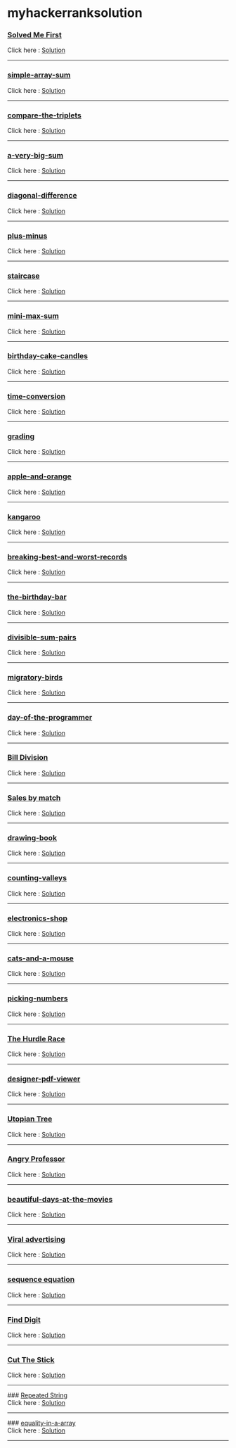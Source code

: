# myhackerranksolution

### <a href="https://www.hackerrank.com/challenges/solve-me-first/problem?isFullScreen=true" target="_blank" alt="solved me first">Solved Me First</a><br/>
<span>Click here : </span><a href="https://user-images.githubusercontent.com/101567054/210952010-bb5e758a-7eb6-41d3-b42b-841d5f084f81.png">Solution</a>
<hr/>

### <a href="https://www.hackerrank.com/challenges/simple-array-sum/problem?isFullScreen=true" target="_blank" alt="simple-array-sum">simple-array-sum</a><br/>
<span>Click here : </span><a href="https://user-images.githubusercontent.com/101567054/210952416-f252d80c-8366-4ccc-beb7-090267a7ebe9.png">Solution</a>
<hr/>

### <a href="https://www.hackerrank.com/challenges/compare-the-triplets/problem?isFullScreen=true" target="_blank" alt="compare-the-triplets">compare-the-triplets</a><br/>
<span>Click here : </span><a href="https://user-images.githubusercontent.com/101567054/210953426-c6201458-7321-4eea-9534-54d0b999b81e.png">Solution</a>
<hr/>

### <a href="https://www.hackerrank.com/challenges/a-very-big-sum/problem?isFullScreen=true" target="_blank" alt="a-very-big-sum">a-very-big-sum</a><br/>
<span>Click here : </span><a href="https://user-images.githubusercontent.com/101567054/210955362-0c323865-5e0e-4cf0-8204-51a17bfca3d4.png">Solution</a>
<hr/>

### <a href="https://www.hackerrank.com/challenges/diagonal-difference/problem?isFullScreen=true" target="_blank" alt="diagonal-difference">diagonal-difference</a><br/>
<span>Click here : </span><a href="https://user-images.githubusercontent.com/101567054/210955879-52b05318-7686-4e06-a2df-4ff1c67623ed.png">Solution</a>
<hr/>

### <a href="https://www.hackerrank.com/challenges/plus-minus/problem?isFullScreen=true" target="_blank" alt="plus-minus">plus-minus</a><br/>
<span>Click here : </span><a href="https://user-images.githubusercontent.com/101567054/210956486-730a516f-4ae9-46d2-b7af-0ff8d08f7279.png">Solution</a>
<hr/>

### <a href="https://www.hackerrank.com/challenges/staircase/problem?isFullScreen=true" target="_blank" alt="staircase">staircase</a><br/>
<span>Click here : </span><a href="https://user-images.githubusercontent.com/101567054/210957009-50a60fb1-9527-4b16-ac49-e52179c5a57e.png">Solution</a>
<hr/>

### <a href="https://www.hackerrank.com/challenges/mini-max-sum/problem?isFullScreen=true" target="_blank" alt="mini-max-sum">mini-max-sum</a><br/>
<span>Click here : </span><a href="https://user-images.githubusercontent.com/101567054/210957422-1f6aa403-4924-4a07-a2f3-8531df1af969.png">Solution</a>
<hr/>

### <a href="https://www.hackerrank.com/challenges/birthday-cake-candles/problem?isFullScreen=true" target="_blank" alt="birthday-cake-candles">birthday-cake-candles</a><br/>
<span>Click here : </span><a href="https://user-images.githubusercontent.com/101567054/210957844-1850fe68-1f31-4c77-a568-b63da31bc090.png">Solution</a>
<hr/>

### <a href="https://www.hackerrank.com/challenges/time-conversion/problem?isFullScreen=true" target="_blank" alt="time-conversion">time-conversion</a><br/>
<span>Click here : </span><a href="https://user-images.githubusercontent.com/101567054/210958212-41aaca05-c71a-43e3-b26b-3f795d68af6f.png">Solution</a>
<hr/>

### <a href="https://www.hackerrank.com/challenges/grading/problem?isFullScreen=true" target="_blank" alt="grading">grading</a><br/>
<span>Click here : </span><a href="https://user-images.githubusercontent.com/101567054/210958551-c345ba80-7e00-4bd7-bdb4-918895f3bee5.png">Solution</a>
<hr/>


### <a href="https://www.hackerrank.com/challenges/apple-and-orange/problem?isFullScreen=true" target="_blank" alt="apple-and-orange">apple-and-orange</a><br/>
<span>Click here : </span><a href="https://user-images.githubusercontent.com/101567054/210958883-4c287ffa-ebdc-4cf5-ab83-d21be4fcb748.png">Solution</a>
<hr/>

### <a href="https://www.hackerrank.com/challenges/kangaroo/problem?isFullScreen=true" target="_blank" alt="kangaroo">kangaroo</a><br/>
<span>Click here : </span><a href="https://user-images.githubusercontent.com/101567054/210959365-03f48481-01b8-42fb-8dba-2d6f4b670049.png">Solution</a>
<hr/>

### <a href="https://www.hackerrank.com/challenges/breaking-best-and-worst-records/problem?isFullScreen=true" target="_blank" alt="breaking-best-and-worst-records">breaking-best-and-worst-records</a><br/>
<span>Click here : </span><a href="https://user-images.githubusercontent.com/101567054/210959874-ca57f09e-301a-45d9-ab1b-dff2072ca9b9.png">Solution</a>
<hr/>

### <a href="https://www.hackerrank.com/challenges/the-birthday-bar/problem?isFullScreen=true" target="_blank" alt="the-birthday-bar">the-birthday-bar</a><br/>
<span>Click here : </span><a href="https://user-images.githubusercontent.com/101567054/210960319-bf2fe8b0-d106-418f-958d-904f891f4c3a.png">Solution</a>
<hr/>


### <a href="https://www.hackerrank.com/challenges/divisible-sum-pairs/problem?isFullScreen=true" target="_blank" alt="divisible-sum-pairs">divisible-sum-pairs</a><br/>
<span>Click here : </span><a href="https://user-images.githubusercontent.com/101567054/210999767-8f33dfa1-be49-459f-b378-8cf37aee512d.png">Solution</a>
<hr/>

### <a href="https://www.hackerrank.com/challenges/migratory-birds/problem?isFullScreen=true" target="_blank" alt="migratory-birds">migratory-birds</a><br/>
<span>Click here : </span><a href="https://user-images.githubusercontent.com/101567054/210999773-357c1d64-9da0-4002-bd90-b20f3c96a861.png">Solution</a>
<hr/>

### <a href="https://www.hackerrank.com/challenges/day-of-the-programmer/problem?isFullScreen=true" target="_blank" alt="day-of-the-programmer">day-of-the-programmer</a><br/>
<span>Click here : </span><a href="https://user-images.githubusercontent.com/101567054/210999786-f0e7085d-4857-4a47-b354-e656b09be0ad.png">Solution</a>
<hr/>


### <a href="https://www.hackerrank.com/challenges/bon-appetit/problem?isFullScreen=true" target="_blank" alt="bon-appetit">Bill Division</a><br/>
<span>Click here : </span><a href="https://user-images.githubusercontent.com/101567054/210999808-1815edde-b3c2-4d3a-8fe5-3e2a98f7e5dc.png">Solution</a>
<hr/>

### <a href="https://www.hackerrank.com/challenges/sock-merchant/problem?isFullScreen=true" target="_blank" alt="sock-merchant">Sales by match</a><br/>
<span>Click here : </span><a href="https://user-images.githubusercontent.com/101567054/210999816-1e0eb107-87a9-4ccb-a3f5-5b687b6481ce.png">Solution</a>
<hr/>

### <a href="https://www.hackerrank.com/challenges/drawing-book/problem?isFullScreen=true" target="_blank" alt="drawing-book">drawing-book</a><br/>
<span>Click here : </span><a href="https://user-images.githubusercontent.com/101567054/210999834-01881810-edc3-442a-92d6-c8a0468fc515.png">Solution</a>
<hr/>

### <a href="https://www.hackerrank.com/challenges/counting-valleys/problem?isFullScreen=true" target="_blank" alt="counting-valleys">counting-valleys</a><br/>
<span>Click here : </span><a href="https://user-images.githubusercontent.com/101567054/210999851-dbba33e0-10be-4108-abcb-9f4ae99294e1.png">Solution</a>
<hr/>

### <a href="https://www.hackerrank.com/challenges/electronics-shop/problem?isFullScreen=true" target="_blank" alt="electronics-shop">electronics-shop</a><br/>
<span>Click here : </span><a href="https://user-images.githubusercontent.com/101567054/210999857-9bfd1af0-bc9f-4677-86a9-b329324b79c7.png">Solution</a>
<hr/>

### <a href="https://www.hackerrank.com/challenges/cats-and-a-mouse/problem?isFullScreen=true" target="_blank" alt="cats-and-a-mouse">cats-and-a-mouse</a><br/>
<span>Click here : </span><a href="https://user-images.githubusercontent.com/101567054/210999880-7cdcb806-1bef-4b6a-b038-8453ce711f5b.png">Solution</a>
<hr/>


### <a href="https://www.hackerrank.com/challenges/picking-numbers/problem?isFullScreen=true" target="_blank" alt="picking-numbers">picking-numbers</a><br/>
<span>Click here : </span><a href="https://user-images.githubusercontent.com/101567054/210999890-fd2693e3-a3cb-4c17-a0a8-5003b956537e.png">Solution</a>
<hr/>


### <a href="https://www.hackerrank.com/challenges/the-hurdle-race/problem?isFullScreen=true" target="_blank" alt="the_hurdle_race">The Hurdle Race</a><br/>
<span>Click here : </span><a href="https://user-images.githubusercontent.com/101567054/210999897-fd1edf90-f0b8-40dd-af5c-938cd300c685.png">Solution</a>
<hr/>

### <a href="https://www.hackerrank.com/challenges/designer-pdf-viewer/problem?isFullScreen=true" target="_blank" alt="designer-pdf-viewer">designer-pdf-viewer</a><br/>
<span>Click here : </span><a href="https://user-images.githubusercontent.com/101567054/210999912-10be2358-c7fe-4ff5-9671-5c3f23fb79a2.png">Solution</a>
<hr/>

### <a href="https://www.hackerrank.com/challenges/utopian-tree/problem?isFullScreen=true" target="_blank" alt="utopian">Utopian Tree</a><br/>
<span>Click here : </span><a href="https://user-images.githubusercontent.com/101567054/210999948-b0304af6-0ed2-468c-8296-2eb7f771b828.png">Solution</a>
<hr/>

### <a href="https://www.hackerrank.com/challenges/angry-professor/problem?isFullScreen=true" target="_blank" alt="angry_professor">Angry Professor</a><br/>
<span>Click here : </span><a href="https://user-images.githubusercontent.com/101567054/210999959-a210ddca-5137-4e74-a94c-ed86b0e572a7.png">Solution</a>
<hr/>


### <a href="https://www.hackerrank.com/challenges/beautiful-days-at-the-movies/problem?isFullScreen=true" target="_blank" alt="abeautiful-days-at-the-movies">beautiful-days-at-the-movies</a><br/>
<span>Click here : </span><a href="https://user-images.githubusercontent.com/101567054/211000017-7804b5a2-c6bd-47db-864d-89cf2384202f.png">Solution</a>
<hr/>

### <a href="https://www.hackerrank.com/challenges/strange-advertising/problem?isFullScreen=true" target="_blank" alt="viral adversiting">Viral advertising</a><br/>
<span>Click here : </span><a href="https://user-images.githubusercontent.com/101567054/211000023-105588ba-50df-4a27-8dd5-547c8286e4b7.png">Solution</a>
<hr/>

### <a href="https://www.hackerrank.com/challenges/permutation-equation/problem?isFullScreen=true" target="_blank" alt="sequence equation">sequence equation</a><br/>
<span>Click here : </span><a href="https://user-images.githubusercontent.com/101567054/211000033-7a4c2c5c-00c6-4458-b32e-58e1638f97d0.png">Solution</a>
<hr/>

### <a href="https://www.hackerrank.com/challenges/find-digits/problem?isFullScreen=true" target="_blank" alt="find digit">Find Digit</a><br/>
<span>Click here : </span><a href="https://user-images.githubusercontent.com/101567054/211000050-348dcc1b-a1c9-42a1-bfe5-df801245d8d7.png">Solution</a>
<hr/>


### <a href="https://www.hackerrank.com/challenges/cut-the-sticks/problem?isFullScreen=true" target="_blank" alt="cut_the_stick">Cut The Stick</a><br/>
<span>Click here : </span><a href="https://user-images.githubusercontent.com/101567054/211000068-0595824f-be0c-4663-b98b-fe07d50b7b98.png">Solution</a>
<hr/>
### <a href="https://www.hackerrank.com/challenges/repeated-string/problem?isFullScreen=true" target="_blank" alt="repeated string">Repeated String</a><br/>
<span>Click here : </span><a href="https://user-images.githubusercontent.com/101567054/211000069-16b9663a-a1b1-4a62-ac95-0f8709cec227.png">Solution</a>
<hr/>
### <a href="https://www.hackerrank.com/challenges/equality-in-a-array/problem?isFullScreen=true" target="_blank" alt="equality-in-a-array">equality-in-a-array</a><br/>
<span>Click here : </span><a href="https://user-images.githubusercontent.com/101567054/211000073-7875416d-1742-4f9e-8464-a431bdad5050.png">Solution</a>
<hr/>
